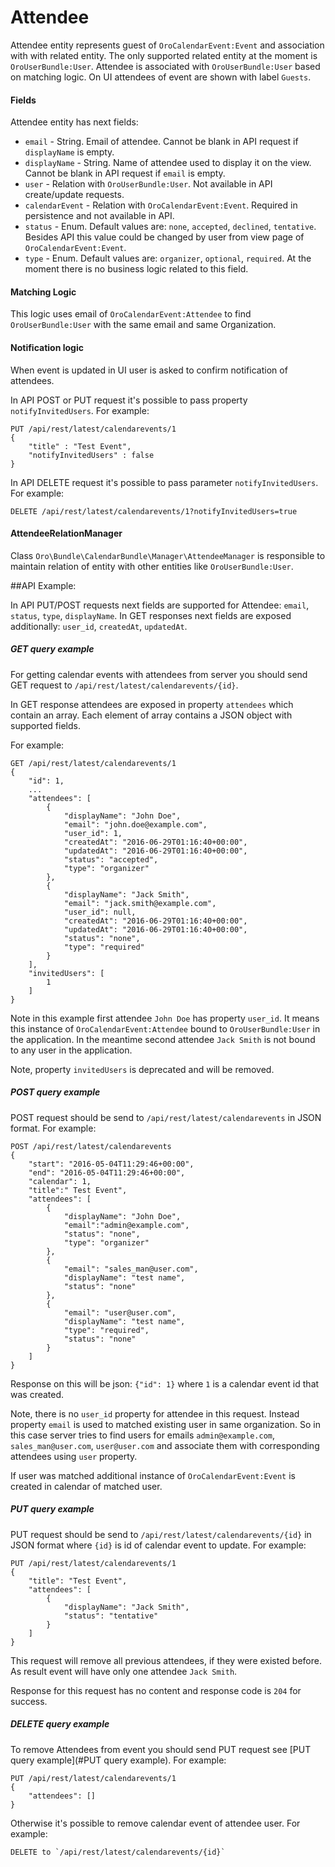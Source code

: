 # Attendee

Attendee entity represents guest of `OroCalendarEvent:Event` and association with with related entity.
The only supported related entity at the moment is `OroUserBundle:User`. Attendee is associated with `OroUserBundle:User` based on 
matching logic. On UI attendees of event are shown with label `Guests`.

#### Fields

Attendee entity has next fields:

* `email` - String. Email of attendee. Cannot be blank in API request if `displayName` is empty.
* `displayName` - String. Name of attendee used to display it on the view. Cannot be blank in API request if `email` is empty.
* `user` - Relation with `OroUserBundle:User`. Not available in API create/update requests.
* `calendarEvent` - Relation with `OroCalendarEvent:Event`. Required in persistence and not available in API. 
* `status` - Enum. Default values are: `none`, `accepted`, `declined`, `tentative`. Besides API this value could be changed by user from view page of `OroCalendarEvent:Event`.
* `type` - Enum. Default values are: `organizer`, `optional`, `required`. At the moment there is no business logic related to this field.

#### Matching Logic

This logic uses email of `OroCalendarEvent:Attendee` to find `OroUserBundle:User` with the same email and same Organization.

#### Notification logic

When event is updated in UI user is asked to confirm notification of attendees.
 
In API POST or PUT request it's possible to pass property `notifyInvitedUsers`. For example:

```
PUT /api/rest/latest/calendarevents/1
{
    "title" : "Test Event",
    "notifyInvitedUsers" : false
}
```

In API DELETE request it's possible to pass parameter `notifyInvitedUsers`. For example:

```
DELETE /api/rest/latest/calendarevents/1?notifyInvitedUsers=true
```

#### AttendeeRelationManager

Class `Oro\Bundle\CalendarBundle\Manager\AttendeeManager` is responsible to maintain relation of entity with other entities like `OroUserBundle:User`.

##API Example:

In API PUT/POST requests next fields are supported for Attendee: `email`, `status`,  `type`, `displayName`.
In GET responses next fields are exposed additionally: `user_id`, `createdAt`, `updatedAt`.
 
##### GET query example

For getting calendar events with attendees from server you should send GET request to `/api/rest/latest/calendarevents/{id}`.

In GET response attendees are exposed in property `attendees` which contain an array. Each element of array contains a JSON object 
with supported fields. 

For example:

```
GET /api/rest/latest/calendarevents/1
{
    "id": 1,
    ...
    "attendees": [
        {
            "displayName": "John Doe",
            "email": "john.doe@example.com",
            "user_id": 1,
            "createdAt": "2016-06-29T01:16:40+00:00",
            "updatedAt": "2016-06-29T01:16:40+00:00",
            "status": "accepted",
            "type": "organizer"
        },
        {
            "displayName": "Jack Smith",
            "email": "jack.smith@example.com",
            "user_id": null,
            "createdAt": "2016-06-29T01:16:40+00:00",
            "updatedAt": "2016-06-29T01:16:40+00:00",
            "status": "none",
            "type": "required"
        }
    ],
    "invitedUsers": [
        1
    ]
}
```

Note in this example first attendee `John Doe` has property `user_id`. It means this instance of `OroCalendarEvent:Attendee` bound to `OroUserBundle:User` in the application.
In the meantime second attendee `Jack Smith` is not bound to any user in the application.

Note, property `invitedUsers` is deprecated and will be removed. 


##### POST query example 

POST request should be send to `/api/rest/latest/calendarevents` in JSON format. For example:

```
POST /api/rest/latest/calendarevents
{
    "start": "2016-05-04T11:29:46+00:00",
    "end": "2016-05-04T11:29:46+00:00",
    "calendar": 1,
    "title":" Test Event",
    "attendees": [
        {
            "displayName": "John Doe",
            "email":"admin@example.com",
            "status": "none",
            "type": "organizer"
        },
        {
            "email": "sales_man@user.com",
            "displayName": "test name", 
            "status": "none"
        },
        {
            "email": "user@user.com",
            "displayName": "test name", 
            "type": "required",
            "status": "none"
        }
    ]
}
```

Response on this will be json: `{"id": 1}` where `1` is a calendar event id that was created.

Note, there is no `user_id` property for attendee in this request. Instead property `email` is used to matched existing user in same organization.
So in this case server tries to find users for emails `admin@example.com`, `sales_man@user.com`, `user@user.com` and associate them
with corresponding attendees using `user` property. 

If user was matched additional instance of `OroCalendarEvent:Event` is created in calendar of matched user.

##### PUT query example

PUT request should be send to `/api/rest/latest/calendarevents/{id}` in JSON format where `{id}` is id of calendar event to update.
For example:

```
PUT /api/rest/latest/calendarevents/1
{
    "title": "Test Event",
    "attendees": [
        {
            "displayName": "Jack Smith", 
            "status": "tentative"
        }
    ]   
}
```

This request will remove all previous attendees, if they were existed before. As result event will have only one attendee `Jack Smith`.

Response for this request has no content and response code is `204` for success. 


##### DELETE query example 

To remove Attendees from event you should send PUT request see [PUT query example](#PUT query example). For example:

```
PUT /api/rest/latest/calendarevents/1
{
    "attendees": []
}
```
Otherwise it's possible to remove calendar event of attendee user. For example:

```
DELETE to `/api/rest/latest/calendarevents/{id}`
```
